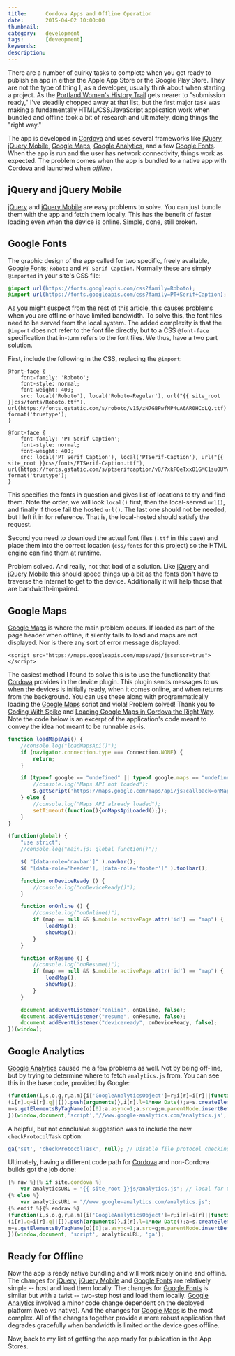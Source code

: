 ```yaml
---
title: 		Cordova Apps and Offline Operation
date: 		2015-04-02 10:00:00
thumbnail:
category:	development
tags: 		[deveopment]
keywords:
description:
---
```

There are a number of quirky tasks to complete when you get ready to publish an app in either the Apple App Store or the Google Play Store. They are not the type of thing I, as a developer, usually think about when starting a project. As the [Portland Women's History Trail][pmwht] gets nearer to "submission ready," I've steadily chopped away at that list, but the first major task was making a fundamentally HTML/CSS/JavaScript application work when bundled and offline took a bit of research and ultimately, doing things the "right way."

The app is developed in [Cordova][cordova] and uses several frameworks like [jQuery][jquery], [jQuery Mobile][jqm], [Google Maps][maps], [Google Analytics][analytics], and a few [Google Fonts][fonts]. When the app is run and the user has network connectivity, things work as expected. The problem comes when the app is bundled to a native app with [Cordova][cordova] and launched when *offline*.

## jQuery and jQuery Mobile
[jQuery][jquery] and [jQuery Mobile][jqm] are easy problems to solve. You can just bundle them with the app and fetch them locally. This has the benefit of faster loading even when the device is online. Simple, done, still broken.

## Google Fonts
The graphic design of the app called for two specific, freely available, [Google Fonts][fonts]; `Roboto` and `PT Serif Caption`. Normally these are simply `@imported` in your site's CSS file:

````CSS
@import url(https://fonts.googleapis.com/css?family=Roboto);
@import url(https://fonts.googleapis.com/css?family=PT+Serif+Caption);
````

As you might suspect from the rest of this article, this causes problems when you are offline or have limited bandwidth. To solve this, the font files need to be served from the local system. The added complexity is that the `@import` does not refer to the font file directly, but to a CSS `@font-face` specification that in-turn refers to the font files. We thus, have a two part solution.

First, include the following in the CSS, replacing the `@import`:

````
@font-face {
    font-family: 'Roboto';
    font-style: normal;
    font-weight: 400;
    src: local('Roboto'), local('Roboto-Regular'), url("{{ site_root }}css/fonts/Roboto.ttf"),     url(https://fonts.gstatic.com/s/roboto/v15/zN7GBFwfMP4uA6AR0HCoLQ.ttf) format('truetype');
}

@font-face {
    font-family: 'PT Serif Caption';
    font-style: normal;
    font-weight: 400;
    src: local('PT Serif Caption'), local('PTSerif-Caption'), url("{{ site_root }}css/fonts/PTSerif-Caption.ttf"), url(https://fonts.gstatic.com/s/ptserifcaption/v8/7xkFOeTxxO1GMC1suOUYWVRF2Zew_pgh0xNsNWxurqo.ttf) format('truetype');
}
````

This specifies the fonts in question and gives list of locations to try and find them. Note the order, we will look `local()` first, then the local-served `url()`, and finally if those fail the hosted `url()`. The last one should not be needed, but I left it in for reference. That is, the local-hosted should satisfy the request.

Second you need to download the actual font files (`.ttf` in this case) and place them into the correct location (`css/fonts` for this project) so the HTML engine can find them at runtime.

Problem solved. And really, not that bad of a solution. Like [jQuery][jquery] and [jQuery Mobile][jqm] this should speed things up a bit as the fonts don't have to traverse the Internet to get to the device. Additionally it will help those that are bandwidth-impaired.

## Google Maps
[Google Maps][maps] is where the main problem occurs. If loaded as part of the page header when offline, it silently fails to load and maps are not displayed. Nor is there any sort of error message displayed.

````
<script src="https://maps.googleapis.com/maps/api/jssensor=true"></script>
````

The easiest method I found to solve this is to use the functionality that [Cordova][cordova] provides in the device plugin. This plugin sends messages to us when the devices is initially ready, when it comes online, and when returns from the background. You can use these along with programmatically loading the [Google Maps][maps] script and viola! Problem solved! Thank you to [Coding With Spike][spike] and [Loading Google Maps in Cordova the Right Way][spike]. Note the code below is an excerpt of the application's code meant to convey the idea not meant to be runnable as-is.

````javascript
function loadMapsApi() {
    //console.log("loadMapsApi()");
    if (navigator.connection.type === Connection.NONE) {
        return;
    }

    if (typeof google == "undefined" || typeof google.maps == "undefined") {
        //console.log("Maps API not loaded");
        $.getScript('https://maps.google.com/maps/api/js?callback=onMapsApiLoaded');
    } else {
        //console.log("Maps API already loaded");
        setTimeout(function(){onMapsApiLoaded();});
    }
}

(function(global) {
    "use strict";
    //console.log("main.js: global function()");

    $( "[data-role='navbar']" ).navbar();
    $( "[data-role='header'], [data-role='footer']" ).toolbar();

    function onDeviceReady () {
        //console.log("onDeviceReady()");
    }

    function onOnline () {
        //console.log("onOnline()");
        if (map == null && $.mobile.activePage.attr('id') == "map") {
            loadMap();
            showMap();
        }
    }

    function onResume () {
        //console.log("onResume()");
        if (map == null && $.mobile.activePage.attr('id') == "map") {
            loadMap();
            showMap();
        }
    }

    document.addEventListener("online", onOnline, false);
    document.addEventListener("resume", onResume, false);
    document.addEventListener("deviceready", onDeviceReady, false);
})(window);
````

## Google Analytics
[Google Analytics][analytics]  caused me a few problems as well. Not by being off-line, but by trying to determine where to fetch `analytics.js` from. You can see this in the base code, provided by Google:

````javascript
(function(i,s,o,g,r,a,m){i['GoogleAnalyticsObject']=r;i[r]=i[r]||function(){
(i[r].q=i[r].q||[]).push(arguments)},i[r].l=1*new Date();a=s.createElement(o),
m=s.getElementsByTagName(o)[0];a.async=1;a.src=g;m.parentNode.insertBefore(a,m)
})(window,document,'script','//www.google-analytics.com/analytics.js','ga');
````
A helpful, but not conclusive suggestion was to include the new `checkProtocolTask` option:

````javascript
ga('set', 'checkProtocolTask', null); // Disable file protocol checking.
````

Ultimately, having a different code path for [Cordova][cordova] and non-Cordova builds got the job done:

````javascript
{% raw %}{% if site.cordova %}
    var analyticsURL = "{{ site_root }}js/analytics.js"; // local for Cordova
{% else %}
    var analyticsURL = "//www.google-analytics.com/analytics.js";
{% endif %}{% endraw %}
(function(i,s,o,g,r,a,m){i['GoogleAnalyticsObject']=r;i[r]=i[r]||function(){
(i[r].q=i[r].q||[]).push(arguments)},i[r].l=1*new Date();a=s.createElement(o),
m=s.getElementsByTagName(o)[0];a.async=1;a.src=g;m.parentNode.insertBefore(a,m)
})(window,document, 'script', analyticsURL, 'ga');
````

## Ready for Offline
Now the app is ready native bundling and will work nicely online and offline. The changes for [jQuery][jquery], [jQuery Mobile][jqm] and [Google Fonts][fonts] are relatively simple -- host and load them locally. The changes for [Google Fonts][fonts] is similar but with a twist -- two-step host and load them locally. [Google Analytics][analytics] involved a minor code change dependent on the deployed platform (web vs native). And the changes for [Google Maps][maps] is the most complex. All of the changes together provide a more robust application that degrades gracefully when bandwidth is limited or the device goes offline.

Now, back to my list of getting the app ready for publication in the App Stores.

 [adam]: http://www.adamwadeharris.com/sign-publish-phonegap-app-google-play-store-windows/
 [gsign]: http://developer.android.com/tools/publishing/app-signing.html#cert
 [spike]: https://codingwithspike.wordpress.com/2014/08/13/loading-google-maps-in-cordova-the-right-way/
 [jQm]: http://jquerymobile.com
 [jquery]: http://jquery.com
 [cordova]: http://cordova.apache.org
 [maps]: https://developers.google.com/maps
 [analytics]: http://www.google.com/analytics/
 [fonts]: http://www.google.com/fonts
 [pmwht]: http://pmwht.org

